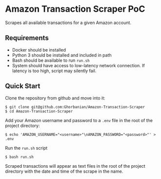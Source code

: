 # Amazon Transaction Scraper PoC #
Scrapes all available transactions for a given Amazon account. 

## Requirements ##
* Docker should be installed
* Python 3 should be installed and included in path
* Bash should be available to run `run.sh`
* System should have access to low-latency network connection. If latency is too high, script may silently fail.

## Quick Start ##
Clone the repository from github and move into it:
```
$ git clone git@github.com:Ghorbanian/Amazon-Transaction-Scraper
$ cd Amazon-Transaction-Scraper
```

Add your Amazon username and password to a `.env` file in the root of the project directory:
```
$ echo 'AMAZON_USERNAME="<username>"\nAMAZON_PASSWORD="<password>"' > .env
```

Run the `run.sh` script
```
$ bash run.sh
```

Scraped transactions will appear as text files in the root of the project directory with the date and time of the scrape in the name. 
